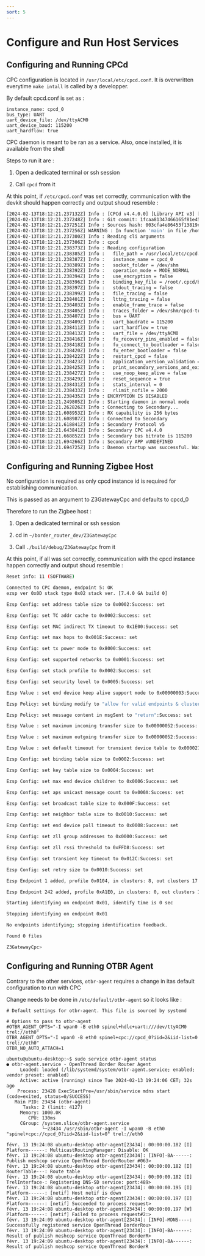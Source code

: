 ```yaml
---
sort: 5
---
```

# Configure and Run Host Services

## Configuring and Running CPCd

CPC configuration is located in `/usr/local/etc/cpcd.conf`. It is overwritten everytime `make intall` is called by a developper.

By default cpcd.conf is set as :
```text
instance_name: cpcd_0
bus_type: UART
uart_device_file: /dev/ttyACM0
uart_device_baud: 115200
uart_hardflow: true
```

CPC daemon is meant to be ran as a service. Also, once installed, it is available from the shell

Steps to run it are :

1. Open a dedicated terminal or ssh session

2. Call `cpcd` from it

At this point, if `/etc/cpcd.conf` was set correctly, communication with the devkit should happen correctly and output shoud resemble :

```bash
[2024-02-13T18:12:21.237132Z] Info : [CPCd v4.4.0.0] [Library API v3] [RCP Protocol v5]
[2024-02-13T18:12:21.237248Z] Info : Git commit: 1fcaa81347466165f81e4533ee4471e9c3b6db0a / branch: refs/heads/main
[2024-02-13T18:12:21.237251Z] Info : Sources hash: 003cfa4e86453f13819ca87500baeb5594e4a7017574604a28a30257bb1c1429
[2024-02-13T18:12:21.237256Z] WARNING : In function 'main' in file /home/ubuntu/border_router_dev/cpc-daemon/main.c at line #187 : Running CPCd as 'root' is not recommended. Proceed at your own risk.
[2024-02-13T18:12:21.237300Z] Info : Reading cli arguments
[2024-02-13T18:12:21.237306Z] Info : cpcd
[2024-02-13T18:12:21.238373Z] Info : Reading configuration
[2024-02-13T18:12:21.238385Z] Info :   file_path = /usr/local/etc/cpcd.conf
[2024-02-13T18:12:21.238387Z] Info :   instance_name = cpcd_0
[2024-02-13T18:12:21.238389Z] Info :   socket_folder = /dev/shm
[2024-02-13T18:12:21.238392Z] Info :   operation_mode = MODE_NORMAL
[2024-02-13T18:12:21.238394Z] Info :   use_encryption = false
[2024-02-13T18:12:21.238396Z] Info :   binding_key_file = /root/.cpcd/binding.key
[2024-02-13T18:12:21.238397Z] Info :   stdout_tracing = false
[2024-02-13T18:12:21.238399Z] Info :   file_tracing = false
[2024-02-13T18:12:21.238401Z] Info :   lttng_tracing = false
[2024-02-13T18:12:21.238403Z] Info :   enable_frame_trace = false
[2024-02-13T18:12:21.238405Z] Info :   traces_folder = /dev/shm/cpcd-traces
[2024-02-13T18:12:21.238407Z] Info :   bus = UART
[2024-02-13T18:12:21.238409Z] Info :   uart_baudrate = 115200
[2024-02-13T18:12:21.238411Z] Info :   uart_hardflow = true
[2024-02-13T18:12:21.238413Z] Info :   uart_file = /dev/ttyACM0
[2024-02-13T18:12:21.238416Z] Info :   fu_recovery_pins_enabled = false
[2024-02-13T18:12:21.238418Z] Info :   fu_connect_to_bootloader = false
[2024-02-13T18:12:21.238420Z] Info :   fu_enter_bootloader = false
[2024-02-13T18:12:21.238422Z] Info :   restart_cpcd = false
[2024-02-13T18:12:21.238423Z] Info :   application_version_validation = false
[2024-02-13T18:12:21.238425Z] Info :   print_secondary_versions_and_exit = false
[2024-02-13T18:12:21.238427Z] Info :   use_noop_keep_alive = false
[2024-02-13T18:12:21.238429Z] Info :   reset_sequence = true
[2024-02-13T18:12:21.238431Z] Info :   stats_interval = 0
[2024-02-13T18:12:21.238433Z] Info :   rlimit_nofile = 2000
[2024-02-13T18:12:21.238435Z] Info : ENCRYPTION IS DISABLED
[2024-02-13T18:12:21.249805Z] Info : Starting daemon in normal mode
[2024-02-13T18:12:21.262826Z] Info : Connecting to Secondary...
[2024-02-13T18:12:21.608953Z] Info : RX capability is 256 bytes
[2024-02-13T18:12:21.608987Z] Info : Connected to Secondary
[2024-02-13T18:12:21.618841Z] Info : Secondary Protocol v5
[2024-02-13T18:12:21.643841Z] Info : Secondary CPC v4.4.0
[2024-02-13T18:12:21.668852Z] Info : Secondary bus bitrate is 115200
[2024-02-13T18:12:21.694266Z] Info : Secondary APP vUNDEFINED
[2024-02-13T18:12:21.694725Z] Info : Daemon startup was successful. Waiting for client connections
```

## Configuring and Running Zigbee Host

No configuration is required as only cpcd instance id is required for establishing communication.

This is passed as an argument to Z3GatewayCpc and defaults to cpcd_0

Therefore to run the Zigbee host :

1. Open a dedicated terminal or ssh session

2. cd in `~/border_router_dev/Z3GatewayCpc`

2. Call `./build/debug/Z3GatewayCpc` from it

At this point, if all was set correctly, communication with the cpcd instance happen correctly and output shoud resemble :

```bash
Reset info: 11 (SOFTWARE)

Connected to CPC daemon, endpoint 5: OK
ezsp ver 0x0D stack type 0x02 stack ver. [7.4.0 GA build 0]

Ezsp Config: set address table size to 0x0002:Success: set

Ezsp Config: set TC addr cache to 0x0002:Success: set

Ezsp Config: set MAC indirect TX timeout to 0x1E00:Success: set

Ezsp Config: set max hops to 0x001E:Success: set

Ezsp Config: set tx power mode to 0x8000:Success: set

Ezsp Config: set supported networks to 0x0001:Success: set

Ezsp Config: set stack profile to 0x0002:Success: set

Ezsp Config: set security level to 0x0005:Success: set

Ezsp Value : set end device keep alive support mode to 0x00000003:Success: set

Ezsp Policy: set binding modify to "allow for valid endpoints & clusters only":Success: set

Ezsp Policy: set message content in msgSent to "return":Success: set

Ezsp Value : set maximum incoming transfer size to 0x00000052:Success: set

Ezsp Value : set maximum outgoing transfer size to 0x00000052:Success: set

Ezsp Value : set default timeout for transient device table to 0x00002710:Success: set

Ezsp Config: set binding table size to 0x0002:Success: set

Ezsp Config: set key table size to 0x0004:Success: set

Ezsp Config: set max end device children to 0x0006:Success: set

Ezsp Config: set aps unicast message count to 0x000A:Success: set

Ezsp Config: set broadcast table size to 0x000F:Success: set

Ezsp Config: set neighbor table size to 0x0010:Success: set

Ezsp Config: set end device poll timeout to 0x0008:Success: set

Ezsp Config: set zll group addresses to 0x0000:Success: set

Ezsp Config: set zll rssi threshold to 0xFFD8:Success: set

Ezsp Config: set transient key timeout to 0x012C:Success: set

Ezsp Config: set retry size to 0x0010:Success: set

Ezsp Endpoint 1 added, profile 0x0104, in clusters: 8, out clusters 17

Ezsp Endpoint 242 added, profile 0xA1E0, in clusters: 0, out clusters 1

Starting identifying on endpoint 0x01, identify time is 0 sec

Stopping identifying on endpoint 0x01

No endpoints identifying; stopping identification feedback.

Found 0 files

Z3GatewayCpc>
```

## Configuring and Running OTBR Agent

Contrary to the other services, `otbr-agent` requires a change in itas default configuration to run with CPC 

Change needs to be done in `/etc/default/otbr-agent` so it looks like : 

```text 
# Default settings for otbr-agent. This file is sourced by systemd

# Options to pass to otbr-agent
#OTBR_AGENT_OPTS="-I wpan0 -B eth0 spinel+hdlc+uart:///dev/ttyACM0 trel://eth0"
OTBR_AGENT_OPTS="-I wpan0 -B eth0 spinel+cpc://cpcd_0?iid=2&iid-list=0 trel://eth0"
OTBR_NO_AUTO_ATTACH=1
```


```
ubuntu@ubuntu-desktop:~$ sudo service otbr-agent status
● otbr-agent.service - OpenThread Border Router Agent
     Loaded: loaded (/lib/systemd/system/otbr-agent.service; enabled; vendor preset: enabled)
     Active: active (running) since Tue 2024-02-13 19:24:06 CET; 32s ago
    Process: 23428 ExecStartPre=/usr/sbin/service mdns start (code=exited, status=0/SUCCESS)
   Main PID: 23434 (otbr-agent)
      Tasks: 2 (limit: 4127)
     Memory: 1000.0K
        CPU: 130ms
     CGroup: /system.slice/otbr-agent.service
             └─23434 /usr/sbin/otbr-agent -I wpan0 -B eth0 "spinel+cpc://cpcd_0?iid=2&iid-list=0" trel://eth0

févr. 13 19:24:08 ubuntu-desktop otbr-agent[23434]: 00:00:00.182 [I] Platform------: MulticastRoutingManager: Disable: OK
févr. 13 19:24:08 ubuntu-desktop otbr-agent[23434]: [INFO]-BA------: Publish meshcop service OpenThread BorderRouter #063>
févr. 13 19:24:08 ubuntu-desktop otbr-agent[23434]: 00:00:00.182 [I] RouterTable---: Route table
févr. 13 19:24:08 ubuntu-desktop otbr-agent[23434]: 00:00:00.182 [I] TrelInterface-: Registering DNS-SD service: port:489>
févr. 13 19:24:08 ubuntu-desktop otbr-agent[23434]: 00:00:00.195 [I] Platform------: [netif] Host netif is down
févr. 13 19:24:08 ubuntu-desktop otbr-agent[23434]: 00:00:00.197 [I] Platform------: [netif] Succeeded to process request>
févr. 13 19:24:08 ubuntu-desktop otbr-agent[23434]: 00:00:00.197 [W] Platform------: [netif] Failed to process request#2:>
févr. 13 19:24:09 ubuntu-desktop otbr-agent[23434]: [INFO]-MDNS----: Successfully registered service OpenThread BorderRou>
févr. 13 19:24:09 ubuntu-desktop otbr-agent[23434]: [INFO]-BA------: Result of publish meshcop service OpenThread BorderR>
févr. 13 19:24:09 ubuntu-desktop otbr-agent[23434]: [INFO]-BA------: Result of publish meshcop service OpenThread BorderR
```
